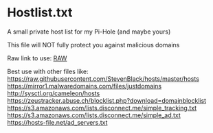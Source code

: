 # Hostlist.txt

A small private host list for my Pi-Hole (and maybe yours)

This file will NOT fully protect you against malicious domains

Raw link to use: [RAW](https://raw.githubusercontent.com/SpielefreakJ/Hostlist/master/hosts.txt)

Best use with other files like:<br/>
https://raw.githubusercontent.com/StevenBlack/hosts/master/hosts<br/>
https://mirror1.malwaredomains.com/files/justdomains<br/>
http://sysctl.org/cameleon/hosts<br/>
https://zeustracker.abuse.ch/blocklist.php?download=domainblocklist<br/>
https://s3.amazonaws.com/lists.disconnect.me/simple_tracking.txt<br/>
https://s3.amazonaws.com/lists.disconnect.me/simple_ad.txt<br/>
https://hosts-file.net/ad_servers.txt<br/>

